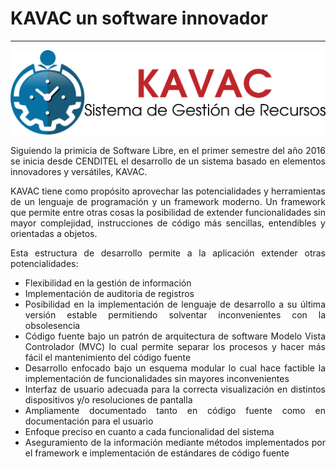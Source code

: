 # KAVAC un software innovador
*****************************
<div style="text-align: justify;" >

![Screenshot](../img/logokavac.png#imagen)

   Siguiendo la primicia de Software Libre, en el primer semestre del año 2016 se inicia desde CENDITEL el desarrollo de un sistema basado en elementos innovadores y versátiles, KAVAC. 

   KAVAC tiene como propósito aprovechar las potencialidades y herramientas de un lenguaje de programación y un framework moderno. Un framework que permite entre otras cosas la posibilidad de extender funcionalidades sin mayor complejidad, instrucciones de código más sencillas, entendibles y orientadas a objetos. 
 

Esta estructura de desarrollo permite a la aplicación extender otras potencialidades: 

   - Flexibilidad en la gestión de información 
   - Implementación de auditoria de registros
   - Posibilidad en la implementación de lenguaje de desarrollo a su última versión estable permitiendo solventar inconvenientes con la obsolesencia 
   - Código fuente bajo un patrón de arquitectura de software Modelo Vista Controlador (MVC) lo cual permite separar los procesos y hacer más fácil el mantenimiento del código fuente
   - Desarrollo enfocado bajo un esquema modular lo cual hace factible la implementación de funcionalidades sin mayores inconvenientes
   - Interfaz de usuario adecuada para la correcta visualización en distintos dispositivos y/o resoluciones de pantalla 
   - Ampliamente documentado tanto en código fuente como en documentación para el usuario
   - Enfoque preciso en cuanto a cada funcionalidad del sistema
   - Aseguramiento de la información mediante métodos implementados por el framework e implementación de estándares de código fuente

</div>
